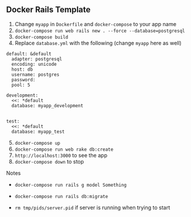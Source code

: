## Docker Rails Template

1. Change `myapp` in `Dockerfile` and `docker-compose` to your app name
2. `docker-compose run web rails new . --force --database=postgresql`
3. `docker-compose build`
4. Replace `database.yml` with the following (change `myapp` here as well)
```
default: &default
  adapter: postgresql
  encoding: unicode
  host: db
  username: postgres
  password:
  pool: 5

development:
  <<: *default
  database: myapp_development


test:
  <<: *default
  database: myapp_test
```
5. `docker-compose up`
6. `docker-compose run web rake db:create`
7. `http://localhost:3000` to see the app
8. `docker-compose down` to stop

Notes

- `docker-compose run rails g model Something`
- `docker-compose run rails db:migrate`

- `rm tmp/pids/server.pid` if server is running when trying to start


